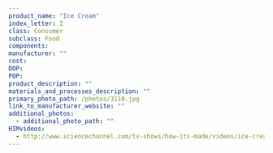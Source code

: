 ```yaml
---
product_name: "Ice Cream"
index_letter: I
class: Consumer
subclass: Food
components:
manufacturer: ""
cost: 
DOP: 
POP: 
product_description: ""
materials_and_processes_description: ""
primary_photo_path: /photos/3110.jpg
link_to_manufacturer_website: ""
additional_photos:
  - additional_photo_path: ""
HIMvideos:
  - http://www.sciencechannel.com/tv-shows/how-its-made/videos/ice-cream-treats/
---
```

